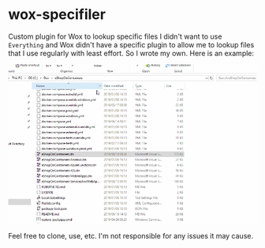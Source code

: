 # wox-specifiler
Custom plugin for Wox to lookup specific files
I didn't want to use `Everything` and Wox didn't have a specific plugin to allow me to lookup files that I use regularly with least effort.
So I wrote my own.
Here is an example:

![Screencast](Media/Specifiler.gif)

Feel free to clone, use, etc. I'm not responsible for any issues it may cause.